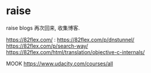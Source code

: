 # raise
raise blogs
再次回来,
收集博客.

https://82flex.com/
: https://82flex.com/p/dnstunnel/
  https://82flex.com/p/search-way/
  https://82flex.com/html/translation/objective-c-internals/


MOOK
https://www.udacity.com/courses/all
